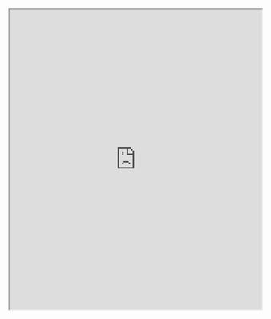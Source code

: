 <iframe src="https://arzik1987.github.io/survey_2024/survey_2024_template.html" width="100%" height="600"></iframe>
